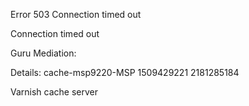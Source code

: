 Error 503 Connection timed out

Connection timed out

Guru Mediation:

Details: cache-msp9220-MSP 1509429221 2181285184

Varnish cache server